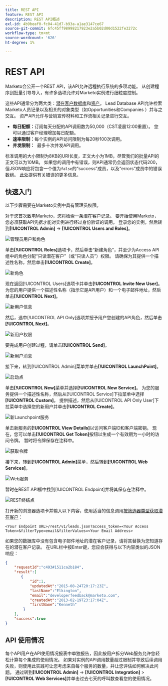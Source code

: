 ```yaml
---
title: REST API
feature: REST API
description: REST API概述
exl-id: 4b9beaf0-fc04-41d7-b93a-a1ae3147ce67
source-git-commit: 6fc45ff98998217923e2a5b02d00d1522fe3272c
workflow-type: tm+mt
source-wordcount: '626'
ht-degree: 1%

---
```


# REST API

Marketo会公开一个REST API，该API允许远程执行系统的多项功能。 从创建程序到批量引导导入，有许多选项允许对Marketo实例进行细粒度控制。

这些API通常分为两大类：[潜在客户数据库](https://developer.adobe.com/marketo-apis/api/mapi/)和[资产](https://developer.adobe.com/marketo-apis/api/asset/)。 Lead Database API允许检索Marketo人员记录以及相关的对象类型（如Opportunities和Companies ）并与之交互。 资产API允许与营销宣传材料和工作流相关记录进行交互。

- **每日配额：**&#x200B;订阅每天分配的API调用数为50,000（CST凌晨12:00重置）。 您可以通过客户经理增加每日配额。
- **速率限制：**&#x200B;每个实例的API访问限制为每20秒100次调用。
- **并发限制：**  最多十次并发API调用。

标准调用的大小限制为8KB的URI长度，正文大小为1MB，尽管我们的批量API的正文可以为10MB。 如果您的调用中有错误，则API通常仍会返回状态代码200，但JSON响应将包含一个值为`false`的“success”成员，以及“errors”成员中的错误数组。 [此处](error-codes.md)提供有关错误的更多信息。

## 快速入门

以下步骤需要在Marketo实例中具有管理员权限。

对于您首次致电Marketo，您将检索一条潜在客户记录。 要开始使用Marketo，您必须获取API凭据才能对实例进行经过身份验证的调用。 登录您的实例，然后转到&#x200B;**[!UICONTROL Admin]** -> **[!UICONTROL Users and Roles]**。

![管理员用户和角色](assets/admin-users-and-roles.png)

单击&#x200B;**[!UICONTROL Roles]**&#x200B;选项卡，然后单击“新建角色”，并至少为Access API组中的角色分配“只读潜在客户”（或“只读人员”）权限。 请确保为其提供一个描述性名称，然后单击&#x200B;**[!UICONTROL Create]**。

![新角色](assets/new-role.png)

现在返回[!UICONTROL Users]选项卡并单击&#x200B;**[!UICONTROL Invite New User]**。 为您的用户提供一个描述性名称（指示它是API用户）和一个电子邮件地址，然后单击&#x200B;**[!UICONTROL Next]**。

![新用户信息](assets/new-user-info.png)

然后，选中[!UICONTROL API Only]选项并授予用户您创建的API角色，然后单击&#x200B;**[!UICONTROL Next]**。

![新用户权限](assets/new-user-permissions.png)

要完成用户创建过程，请单击&#x200B;**[!UICONTROL Send]**。

![新用户消息](assets/new-user-message.png)

接下来，转到[!UICONTROL Admin]菜单并单击&#x200B;**[!UICONTROL LaunchPoint]**。

![启动点](assets/admin-launchpoint.png)

单击&#x200B;**[!UICONTROL New]**&#x200B;菜单并选择&#x200B;**[!UICONTROL New Service]**。 为您的服务提供一个描述性名称，然后从[!UICONTROL Service]下拉菜单中选择&#x200B;**[!UICONTROL Custom]**。 提供描述，然后从[!UICONTROL API Only User]下拉菜单中选择您的新用户并单击&#x200B;**[!UICONTROL Create]**。

![新Launchpoint服务](assets/admin-launchpoint-new-service.png)

单击新服务的&#x200B;**[!UICONTROL View Details]**&#x200B;以访问客户端ID和客户端密钥。 现在，您可以单击&#x200B;**[!UICONTROL Get Token]**&#x200B;按钮以生成一个有效期为一小时的访问令牌。 暂时将令牌保存在注释中。

![获取令牌](assets/get-token.png)

接下来，转到&#x200B;**[!UICONTROL Admin]**&#x200B;菜单，然后转到&#x200B;**[!UICONTROL Web Services]**。

![Web服务](assets/admin-web-services.png)

暂时在REST API框中找到[!UICONTROL Endpoint]并将其保存在注释中。

![REST终结点](assets/admin-web-services-rest-endpoint-1.png)

打开新的浏览器选项卡并输入以下内容，使用适当的信息调用[按筛选器类型获取潜在客户](https://developer.adobe.com/marketo-apis/api/mapi/#tag/Leads/operation/getLeadsByFilterUsingGET)：

```
<Your Endpoint URL>/rest/v1/leads.json?access_token=<Your Access Token>&filterType=email&filterValues=<Your Email Address>
```

如果您的数据库中没有包含电子邮件地址的潜在客户记录，请将其替换为您知道存在的潜在客户记录。 在URL栏中按Enter键，您应会获得与以下内容类似的JSON响应：

```json
{
    "requestId":"c493#1511ca2b184",
    "result":[
       {
           "id":1,
           "updatedAt":"2015-08-24T20:17:23Z",
           "lastName":"Elkington",
           "email":"developerfeedback@marketo.com",
           "createdAt":"2013-02-19T23:17:04Z",
           "firstName":"Kenneth"
        }
    ],
    "success":true
}
```

## API 使用情况

每个API用户在API使用情况报表中单独报告，因此按用户拆分Web服务允许您轻松计算每个集成的使用情况。 如果对实例的API调用数量超过限制并导致后续调用失败，则使用此实践可让您考虑来自每个服务的数量，并让您评估如何解决此问题。 通过转到&#x200B;**[!UICONTROL Admin]** -> **[!UICONTROL Integration]** > **[!UICONTROL Web Services]**&#x200B;并单击过去七天的呼叫数查看您的使用情况。
